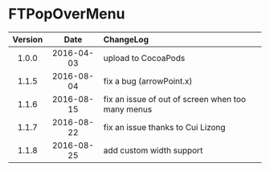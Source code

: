 # FTPopOverMenu


| Version | Date | ChangeLog |
|:--------:|:--------:|:--------|
|1.0.0|2016-04-03|upload to CocoaPods|
|1.1.5|2016-08-04|fix a bug (arrowPoint.x)|
|1.1.6|2016-08-15|fix an issue of out of screen when too many menus|
|1.1.7|2016-08-22|fix an issue thanks to Cui Lizong|
|1.1.8|2016-08-25|add custom width support|



